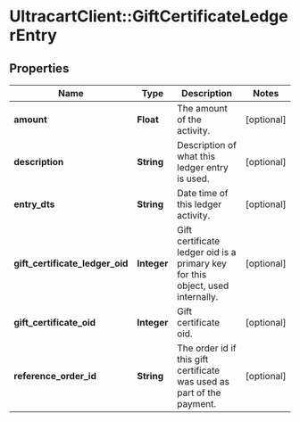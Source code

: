 # UltracartClient::GiftCertificateLedgerEntry

## Properties
Name | Type | Description | Notes
------------ | ------------- | ------------- | -------------
**amount** | **Float** | The amount of the activity. | [optional] 
**description** | **String** | Description of what this ledger entry is used. | [optional] 
**entry_dts** | **String** | Date time of this ledger activity. | [optional] 
**gift_certificate_ledger_oid** | **Integer** | Gift certificate ledger oid is a primary key for this object, used internally. | [optional] 
**gift_certificate_oid** | **Integer** | Gift certificate oid. | [optional] 
**reference_order_id** | **String** | The order id if this gift certificate was used as part of the payment. | [optional] 


